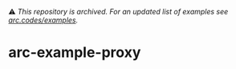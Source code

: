 ⚠️ *This repository is archived. For an updated list of examples see [arc.codes/examples](https://arc.codes/examples).*

# arc-example-proxy
